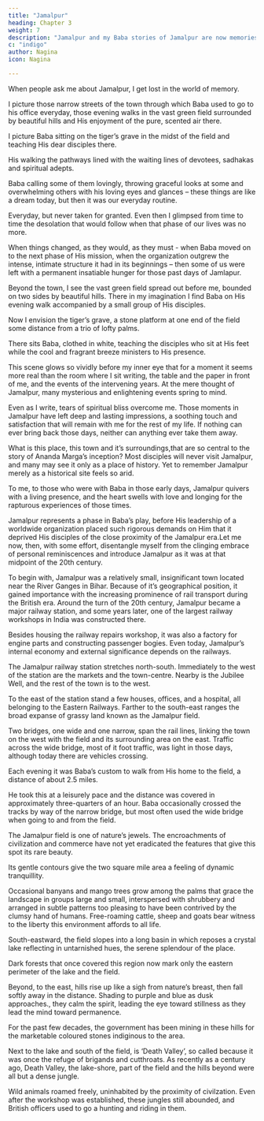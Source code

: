 ```yaml
---
title: "Jamalpur"
heading: Chapter 3
weight: 7
description: "Jamalpur and my Baba stories of Jamalpur are now memories"
c: "indigo"
author: Nagina
icon: Nagina

---
```



<!-- Jamalpur! Let me but hear the name – indeed, let me but think it – and my mind is awash with images. Baba is gone from Jamalpur, but the disciples of His days there will never forget. Jamalpur itself will never forget.

Jamalpur and my Baba stories of Jamalpur are now memories.  -->

When people ask me about Jamalpur, I get lost in the world of memory. 

<!-- All the events of that period flash on my mental plate like a series of pictures and I am at a
loss where to begin. -->

I picture those narrow streets of the town through which Baba used to go to his office everyday, those evening walks in the vast green field surrounded by beautiful hills and His enjoyment of the pure, scented air there. 

I picture Baba sitting on the tiger’s grave in the midst of the field and teaching His dear disciples there.

His walking the pathways lined with the waiting lines of devotees, sadhakas and spiritual adepts. 

Baba calling some of them lovingly, throwing graceful looks at some and overwhelming others with his loving eyes and glances – these things are like a dream today, but then it was our everyday routine.

Everyday, but never taken for granted. Even then I glimpsed from time to time the desolation that would follow when that phase of our lives was no more. 

When things changed, as they would, as they must - when Baba moved on to the next phase of His mission, when the organization outgrew the intense, intimate structure it had in its beginnings – then some of us were left with a permanent insatiable hunger for those past days of Jamlapur. 

Beyond the town, I see the vast green field spread out before me, bounded on two sides by beautiful hills. There in my imagination I find Baba on His evening walk accompanied by a small group of His disciples. 

Now I envision the tiger’s grave, a stone platform at one end of the field some distance from a trio of lofty palms. 

There sits Baba, clothed in white, teaching the disciples who sit at His feet while the cool and fragrant breeze ministers to His presence.

This scene glows so vividly before my inner eye that for a moment it seems more real than the room where I sit writing, the table and the paper in front of me, and the events of the intervening years. At the mere thought of Jamalpur, many mysterious
and enlightening events spring to mind. 

Even as I write, tears of spiritual bliss overcome me. Those moments in Jamalpur have left deep and lasting impressions, a soothing touch and satisfaction that will remain with me for the rest of my life. If nothing can ever bring back those days, neither can anything ever take them away.


What is this place, this town and it’s surroundings,that are so central to the story of Ananda Marga’s inception? Most disciples will never visit Jamalpur, and many may see it only as a place of history. Yet to remember Jamalpur merely as a historical site feels so arid. 

To me, to those who were with Baba in those early days, Jamalpur quivers with a living presence, and the heart swells with love and longing for the rapturous experiences of those times.

Jamalpur represents a phase in Baba’s play, before His leadership of a worldwide organization placed such rigorous demands on Him that it deprived His disciples of the close proximity of the Jamalpur era.Let me now, then, with some effort, disentangle myself from the clinging embrace of personal reminiscences and introduce Jamalpur as it was at that midpoint of the 20th century.

To begin with, Jamalpur was a relatively small, insignificant town located near the River Ganges in Bihar. Because of it’s geographical position, it gained importance with the increasing prominence of rail transport during the British era. Around the turn of the 20th century, Jamalpur became a major railway station, and some years later, one of the largest railway workshops in India was constructed there. 

Besides housing the railway repairs workshop, it was also a factory for engine parts and constructing passenger bogies. Even today, Jamalpur’s internal economy and external significance depends on the railways.

The Jamalpur railway station stretches north-south. Immediately to the west of the station are the markets and the town-centre. Nearby is the Jubilee Well, and the rest of the town is to the west. 

To the east of the station stand a few houses, offices, and a hospital, all belonging to the Eastern Railways. Farther to the south-east ranges the broad expanse of grassy land known as the Jamalpur field.

Two bridges, one wide and one narrow, span the rail lines, linking the town on the west with the field and its surrounding area on the east. Traffic across the wide bridge, most of it foot traffic, was light in those days, although today there are vehicles crossing.

Each evening it was Baba’s custom to walk from His home to the field, a distance of about 2.5 miles. 

He took this at a leisurely pace and the distance was covered in approximately three-quarters of an hour. Baba occasionally
crossed the tracks by way of the narrow bridge, but most often used the wide bridge when going to and from the field.

The Jamalpur field is one of nature’s jewels. The encroachments of civilization and commerce have not yet eradicated the features that give this spot its rare beauty. 

Its gentle contours give the two square mile area a feeling of dynamic tranquillity.

Occasional banyans and mango trees grow among the palms that grace the landscape in groups large and small, interspersed with shrubbery and arranged in subtle patterns too pleasing to have been contrived by the clumsy hand of humans. Free-roaming cattle, sheep and goats bear witness to the liberty this environment affords to all life.

South-eastward, the field slopes into a long basin in which reposes a crystal lake reflecting in untarnished hues, the serene splendour of the place. 

Dark forests that once covered this region now mark only the eastern perimeter of the lake and the field.

Beyond, to the east, hills rise up like a sigh from nature’s breast, then fall softly away in the distance. Shading to purple and blue as dusk approaches., they calm the spirit, leading the eye toward stillness as they lead the mind toward permanence. 

For the past few decades, the government has been mining in these hills for the marketable coloured stones indiginous to the area. 

Next to the lake and south of the field, is ‘Death Valley’, so called because it was once the refuge of brigands and cutthroats. As recently as a century ago, Death Valley, the lake-shore, part of the field and the hills beyond were all but a dense jungle.

Wild animals roamed freely, uninhabited by the proximity of civilzation. Even after the workshop was established, these jungles still abounded, and British officers used to go a hunting and riding in them.

